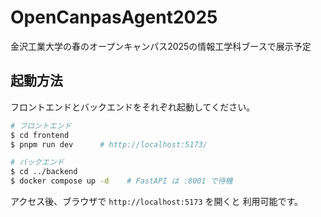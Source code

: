 # OpenCanpasAgent2025
金沢工業大学の春のオープンキャンパス2025の情報工学科ブースで展示予定

## 起動方法
フロントエンドとバックエンドをそれぞれ起動してください。

```bash
# フロントエンド
$ cd frontend
$ pnpm run dev      # http://localhost:5173/

# バックエンド
$ cd ../backend
$ docker compose up -d    # FastAPI は :8001 で待機
```
アクセス後、ブラウザで `http://localhost:5173` を開くと 利用可能です。

